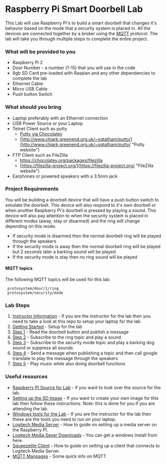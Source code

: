 # Raspberry Pi Smart Doorbell Lab
This Lab will use Raspberry Pi's to build a smart doorbell that changes it's behavior based on the mode that a security system is placed in.  All the devices are connected together by a broker using the [MQTT](http://mqtt.org/ "MQTT") protocol.  The lab will take you through multiple steps to complete the entire project.  

### What will be provided to you
- Raspberry Pi 2
- Door Number - a number (1-15) that you will use in the code
- 8gb SD Card pre-loaded with Raspian and any other dependencies to complete the lab
- Ethernet Cable
- Micro USB Cable
- Push button Switch

### What should you bring
- Laptop preferably with an Ethernet connection
- USB Power Source or your Laptop
- Telnet Client such as putty
	- [Putty via Chocolatey](https://chocolatey.org/packages/putty "Putty via Chocolatey")
	- [http://www.chiark.greenend.org.uk/~sgtatham/putty/](http://www.chiark.greenend.org.uk/~sgtatham/putty/ "Putty website")   
- FTP Client such as FileZilla
	- [https://chocolatey.org/packages/filezilla ](https://chocolatey.org/packages/filezilla  "FileZilla via Chocolatey")
	- [https://filezilla-project.org/](https://filezilla-project.org/ "FileZilla website")
- Earphones or powered speakers with a 3.5mm jack

### Project Requirements
You will be building a doorbell device that will have a push button switch to simulate the doorbell.  This device will also respond to it's own doorbell or when another Raspberry Pi's doorbell is pressed by playing a sound.  This device will also pay attention to when the security system is placed in different modes (away, stay or disarmed) and the ring will change depending on this mode.


- If security mode is disarmed then the normal doorbell ring will be played through the speakers
- If the security mode is away then the normal doorbell ring will be played but 2 seconds later a barking sound will be played
- If the security mode is stay then no ring sound will be played

#### MQTT topics
The following MQTT topics will be used for this lab:
	
     protosystem/door/1/ring
     protosystem/security/mode


### Lab Steps
1. [Instructor Information](https://github.com/CharlotteIoT/lab001-win) - If you are the instructor for the lab then you need to take a look at this repo to setup your laptop for the lab.
2. [Getting Started](GettingStarted.md) - Setup for the lab
3. [Step 1](Step1.md) - Read the doorbell button and publish a message
4. [Step 2](Step2.md) - Subscribe to the ring topic and play a sound
5. [Step 3](Step3.md) - Subscribe to the security mode topic and play a barking dog sound or suppress all sounds
6. [Step 4](Step4.md) - Send a message when publishing a topic and then call google translate to play the message through the speakers
7. [Step 5](Step5.md) - Play music while also doing doorbell functions

### Useful resources
- [Raspberry PI Source for Lab](https://github.com/CharlotteIoT/Lab001-pi) - if you want to look over the source for the lab.
- [Setting up the SD Image](SetupSDImage.md) - If you want to create your own image for this lab then follow these instructions.  Note: this is done for you if you are attending the lab.
- [Windows tools for the Lab](https://github.com/CharlotteIoT/lab001-win) - If you are the instructor for the lab then these are the tools you need to run on your laptop. 
- [Logitech Media Server](http://allthingspi.webspace.virginmedia.com/lms.php) - How to guide on setting up a media server on the Raspberry PI.
- [Logitech Media Sever Downloads](http://downloads.slimdevices.com/nightly/?ver=7.7) - You can get a windows install from here.
- [Squeezelite Client](http://www.gerrelt.nl/RaspberryPi/wordpress/tutorial-installing-squeezelite-player-on-raspbian/) - How to guide on setting up a client that connects to Logitech Media Server.
- [MQTT Manpages](http://mosquitto.org/man/mqtt-7.html) - Some quick info on MQTT.